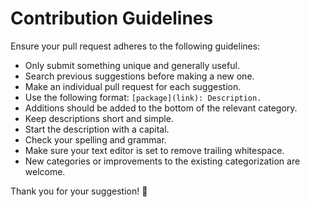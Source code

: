 # Contribution Guidelines

Ensure your pull request adheres to the following guidelines:

- Only submit something unique and generally useful.
- Search previous suggestions before making a new one.
- Make an individual pull request for each suggestion.
- Use the following format: `[package](link): Description.`
- Additions should be added to the bottom of the relevant category.
- Keep descriptions short and simple.
- Start the description with a capital.
- Check your spelling and grammar.
- Make sure your text editor is set to remove trailing whitespace.
- New categories or improvements to the existing categorization are welcome.

Thank you for your suggestion! :metal:
